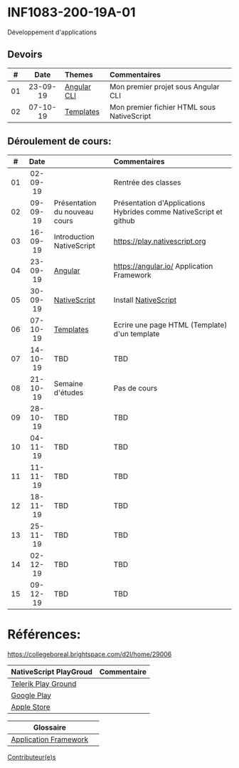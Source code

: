 # INF1083-200-19A-01
Développement d'applications


## Devoirs

|# | Date   | Themes                                              |     Commentaires                                                   |
|--|:------:|:----------------------------------------------------|:-------------------------------------------------------------------|
|01|23-09-19| [Angular CLI](0.Angular/README.md#participation)    | Mon premier projet sous Angular CLI            |
|02|07-10-19| [Templates](2.Templates/README.md#participation)    | Mon premier fichier HTML sous NativeScript   |                                                  



## Déroulement de cours:

|# | Date   |                                                     |     Commentaires                                                     |
|--|:------:|:----------------------------------------------------|:---------------------------------------------------------------------|
|01|02-09-19|                                                     | Rentrée des classes                                                  |
|02|09-09-19| Présentation du nouveau cours                       | Présentation d'Applications Hybrides comme NativeScript et github    |
|03|16-09-19| Introduction NativeScript                           | https://play.nativescript.org                                        |
|04|23-09-19| [Angular](0.Angular/README.md)                      | https://angular.io/ Application Framework                           |
|05|30-09-19| [NativeScript](1.tns)                               | Install [NativeScript](N.NativeScript)                                                     |
|06|07-10-19| [Templates](2.Templates)                            | Ecrire une page HTML (Template) d'un template                                                                  |
|07|14-10-19| TBD                                                 | TBD                                                                  |
|08|21-10-19| Semaine d'études                                    | Pas de cours                                                         |
|09|28-10-19| TBD                                                 | TBD                                                                  |
|10|04-11-19| TBD                                                 | TBD                                                                  |
|11|11-11-19| TBD                                                 | TBD                                                                  |
|12|18-11-19| TBD                                                 | TBD                                                                  |
|13|25-11-19| TBD                                                 | TBD                                                                  |
|14|02-12-19| TBD                                                 | TBD                                                                  |
|15|09-12-19| TBD                                                 | TBD                                                                  |


# Références:

https://collegeboreal.brightspace.com/d2l/home/29006

|  NativeScript PlayGroud                                                            |  Commentaire                              |
|------------------------------------------------------------------------------------|-------------------------------------------|
| [Telerik Play Ground](https://play.nativescript.org)                                |                                           |   
| [Google Play](https://play.google.com/store/apps/details?id=org.nativescript.play) |                                           |
| [Apple Store](https://apps.apple.com/ca/app/nativescript-playground/id1263543946)  |                                           |


|                              Glossaire                                                    |                                      |
|-------------------------------------------------------------------------------------------|--------------------------------------|
| [Application Framework](https://www.techopedia.com/definition/6005/application-framework) |                                      |


[Contributeur(e)s](graphs/contributors)

